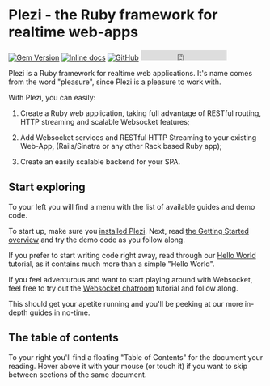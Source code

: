 # Plezi - the Ruby framework for realtime web-apps
[![Gem Version](https://badge.fury.io/rb/plezi.svg)](http://badge.fury.io/rb/plezi) [![Inline docs](http://inch-ci.org/github/boazsegev/plezi.svg?branch=master)](http://www.rubydoc.info/github/boazsegev/plezi/master) [![GitHub](https://img.shields.io/badge/GitHub-Open%20Source-blue.svg)](https://github.com/boazsegev/plezi) <iframe src="https://ghbtns.com/github-btn.html?user=boazsegev&repo=plezi&type=star&count=true" frameborder="0" scrolling="0" width="170px" height="20px"></iframe>

Plezi is a Ruby framework for realtime web applications. It's name comes from the word "pleasure", since Plezi is a pleasure to work with.

With Plezi, you can easily:

1. Create a Ruby web application, taking full advantage of RESTful routing, HTTP streaming and scalable Websocket features;

2. Add Websocket services and RESTful HTTP Streaming to your existing Web-App, (Rails/Sinatra or any other Rack based Ruby app);

3. Create an easily scalable backend for your SPA.

## Start exploring

To your left you will find a menu with the list of available guides and demo code.

To start up, make sure you [installed Plezi](/guides/install). Next, read [the Getting Started overview](/guides/basics) and try the demo code as you follow along.

If you prefer to start writing code right away, read through our [Hello World](/guides/hello_world) tutorial, as it contains much more than a simple "Hello World".

If you feel adventurous and want to start playing around with Websocket, feel free to try out the [Websocket chatroom](/guides/hello_chat) tutorial and follow along.

This should get your apetite running and you'll be peeking at our more in-depth guides in no-time.

## The table of contents

To your right you'll find a floating "Table of Contents" for the document your reading. Hover above it with your mouse (or touch it) if you want to skip between sections of the same document.